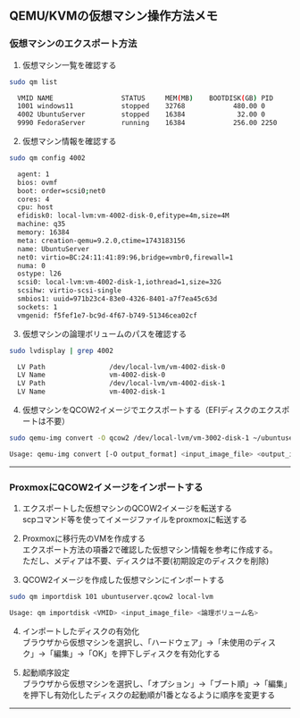## QEMU/KVMの仮想マシン操作方法メモ

### 仮想マシンのエクスポート方法
1. 仮想マシン一覧を確認する
```bash
sudo qm list
```
```bash
  VMID NAME                 STATUS     MEM(MB)    BOOTDISK(GB) PID
  1001 windows11            stopped    32768            480.00 0         
  4002 UbuntuServer         stopped    16384             32.00 0         
  9990 FedoraServer         running    16384            256.00 2250
```

2. 仮想マシン情報を確認する
```bash
sudo qm config 4002
```
```bash
  agent: 1
  bios: ovmf
  boot: order=scsi0;net0
  cores: 4
  cpu: host
  efidisk0: local-lvm:vm-4002-disk-0,efitype=4m,size=4M
  machine: q35
  memory: 16384
  meta: creation-qemu=9.2.0,ctime=1743183156
  name: UbuntuServer
  net0: virtio=BC:24:11:41:89:96,bridge=vmbr0,firewall=1
  numa: 0
  ostype: l26
  scsi0: local-lvm:vm-4002-disk-1,iothread=1,size=32G
  scsihw: virtio-scsi-single
  smbios1: uuid=971b23c4-83e0-4326-8401-a7f7ea45c63d
  sockets: 1
  vmgenid: f5fef1e7-bc9d-4f67-b749-51346cea02cf
```

3. 仮想マシンの論理ボリュームのパスを確認する
```bash
sudo lvdisplay | grep 4002
```
```bash
  LV Path                /dev/local-lvm/vm-4002-disk-0
  LV Name                vm-4002-disk-0
  LV Path                /dev/local-lvm/vm-4002-disk-1
  LV Name                vm-4002-disk-1
```

4. 仮想マシンをQCOW2イメージでエクスポートする（EFIディスクのエクスポートは不要）
```bash
sudo qemu-img convert -O qcow2 /dev/local-lvm/vm-3002-disk-1 ~/ubuntuserver.qcow2  
```
```bash
Usage: qemu-img convert [-O output_format] <input_image_file> <output_image_file>
```

---

### ProxmoxにQCOW2イメージをインポートする
1. エクスポートした仮想マシンのQCOW2イメージを転送する  
scpコマンド等を使ってイメージファイルをproxmoxに転送する

2. Proxmoxに移行先のVMを作成する  
エクスポート方法の項番2で確認した仮想マシン情報を参考に作成する。  
ただし、メディアは不要、ディスクは不要(初期設定のディスクを削除)

3. QCOW2イメージを作成した仮想マシンにインポートする
```bash
sudo qm importdisk 101 ubuntuserver.qcow2 local-lvm
```
```bash
Usage: qm importdisk <VMID> <input_image_file> <論理ボリューム名>
```

4. インポートしたディスクの有効化  
ブラウザから仮想マシンを選択し、「ハードウェア」->「未使用のディスク」->「編集」->「OK」を押下しディスクを有効化する

5. 起動順序設定  
ブラウザから仮想マシンを選択し、「オプション」->「ブート順」->「編集」を押下し有効化したディスクの起動順が1番となるように順序を変更する

---
